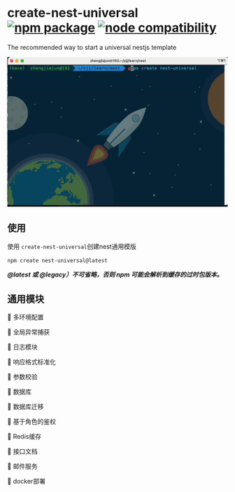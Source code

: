 # create-nest-universal <a href="https://npmjs.com/package/create-vue"><img src="https://badgen.net/npm/v/create-nest-universal" alt="npm package"></a> <a href="https://nodejs.org/en/about/previous-releases"><img src="https://img.shields.io/node/v/create-nest-universal" alt="node compatibility"></a>

The recommended way to start a universal nestjs template

<p align="center">
  <img width="898" src="./display.gif" alt="Screencast from terminal" src="">
</p>

## 使用

使用 `create-nest-universal`创建nest通用模版
```sh
npm create nest-universal@latest
```

***@latest 或 @legacy）不可省略，否则 npm 可能会解析到缓存的过时包版本。***

## 通用模块
🚀 多环境配置

🚀 全局异常捕获

🚀 日志模块

🚀 响应格式标准化

🚀 参数校验

🚀 数据库

🚀 数据库迁移

🚀 基于角色的鉴权

🚀 Redis缓存

🚀 接口文档

🚀 邮件服务

🚀 docker部署



